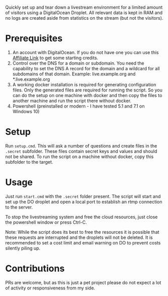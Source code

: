 Quickly set up and tear down a livestream environment for a limited amount of visitors using a DigitalOcean Droplet. All relevant data is kept in RAM and no logs are created aside from statistics on the stream (but not the visitors).

# Prerequisites

1. An account with DigitalOcean. If you do not have one you can use this [Affiliate Link](https://m.do.co/c/da5afaa104b4) to get some starting credits.
2. Control over the DNS for a domain or subdomain. You need the capability to set the DNS A record for the domain and a wildcard for all subdomains of that domain. Example: live.example.org and *.live.example.org
3. A working docker installation is required for generating configuration files. Only the generated files are required for running the script. So you can do the setup on one machine with docker and then copy the files to another machine and run the script there without docker.
4. Powershell (preinstalled or modern - I have tested 5.1 and 7.1 on Windows 10)

# Setup

Run `setup.cmd`. This will ask a number of questions and create files in the `.secret` subfolder. These files contain secret keys and values and should not be shared. To run the script on a machine without docker, copy this subfolder to the target.

# Usage

Just run `start.cmd` with the `.secret` folder present. The script will start and set up the DO droplet and open a local port to establish an rtmp connection to the server.

To stop the livestreaming system and free the cloud resources, just close the powershell window or press Ctrl-C.

Note: While the script does its best to free the resources it is possible that these requests are interrupted and the droplets will not be deleted. It is recommended to set a cost limit and email warning on DO to prevent costs silently piling up.

# Contributions

PRs are welcome, but as this is just a pet project please do not expect a lot of activity or responsiveness from my side.